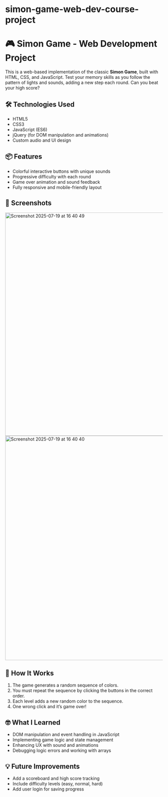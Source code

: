 # simon-game-web-dev-course-project
# 🎮 Simon Game - Web Development Project

This is a web-based implementation of the classic **Simon Game**, built with HTML, CSS, and JavaScript. Test your memory skills as you follow the pattern of lights and sounds, adding a new step each round. Can you beat your high score?

## 🛠️ Technologies Used
- HTML5
- CSS3
- JavaScript (ES6)
- jQuery (for DOM manipulation and animations)
- Custom audio and UI design

## 📦 Features
- Colorful interactive buttons with unique sounds
- Progressive difficulty with each round
- Game over animation and sound feedback
- Fully responsive and mobile-friendly layout

## 📸 Screenshots
<img width="1246" height="711" alt="Screenshot 2025-07-19 at 16 40 49" src="https://github.com/user-attachments/assets/f886679e-c112-49e3-9c29-d85ac52c9bc1" />
<img width="1251" height="715" alt="Screenshot 2025-07-19 at 16 40 40" src="https://github.com/user-attachments/assets/525f4911-e70d-4a9d-9bd8-f44e382b2c9e" />


## 🧠 How It Works
1. The game generates a random sequence of colors.
2. You must repeat the sequence by clicking the buttons in the correct order.
3. Each level adds a new random color to the sequence.
4. One wrong click and it’s game over!


## 🤓 What I Learned
- DOM manipulation and event handling in JavaScript
- Implementing game logic and state management
- Enhancing UX with sound and animations
- Debugging logic errors and working with arrays

## 💡 Future Improvements
- Add a scoreboard and high score tracking
- Include difficulty levels (easy, normal, hard)
- Add user login for saving progress

